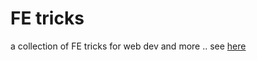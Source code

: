 # FE tricks
a collection of FE tricks for web dev and more ..
see  [here](https://github.com/ljwrer/tricks/issues)

